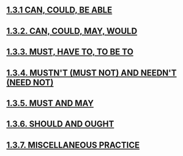 ## [1.3.1 CAN, COULD, BE ABLE](1.3.1.md)
## [1.3.2. CAN, COULD, MAY, WOULD](1.3.2.md)
## [1.3.3. MUST, HAVE TO, TO BE TO](1.3.3.md)
## [1.3.4. MUSTN'T (MUST NOT) AND NEEDN'T (NEED NOT)](1.3.4.md)
## [1.3.5. MUST AND MAY](1.3.5.md)
## [1.3.6. SHOULD AND OUGHT](1.3.6.md)
## [1.3.7. MISCELLANEOUS PRACTICE](1.3.7.md)